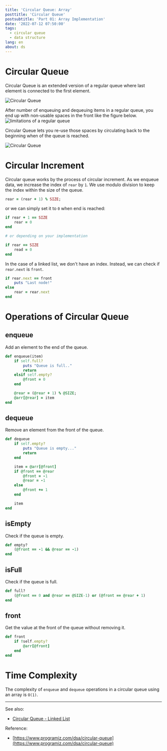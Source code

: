 ```yaml
---
title: 'Circular Queue: Array'
posttitle: 'Circular Queue'
postsubtitle: 'Part 01: Array Implementation'
date: '2022-07-12 07:50:00'
tags:
  - circular queue
  - data structure
lang: en
about: ds
---
```


# Circular Queue

Circular Queue is an extended version of a regular queue where last element is connected to the first element.

![Circular Queue](/images/posts/what-is-a-circular-queue/circular-queue2.svg)

After number of enqueuing and dequeuing items in a regular queue, you end up with non-usable spaces in the front like the figure below.
![limitations of a regular queue](/images/posts/what-is-a-queue/queue3.svg)

Circular Queue lets you re-use those spaces by circulating back to the beginning when of the queue is reached.

![Circular Queue](/images/posts/what-is-a-queue/circular-queue.svg)

# Circular Increment

Circular queue works by the process of circular increment. As we enqueue data, we increase the index of `rear` by `1`.
We use modulo division to keep the index within the size of the queue.

```rb
rear = (rear + 1) % SIZE;
```

or we can simply set it to `0` when end is reached:

```rb
if rear + 1 == SIZE
	rear = 0
end

# or depending on your implementation

if rear == SIZE
	read = 0
end
```

In the case of a linked list, we don't have an index. Instead, we can check if `rear.next` is `front`.

```rb
if rear.next == front
	puts "Last node!"
else
    rear = rear.next
end
```

# Operations of Circular Queue

## enqueue

Add an element to the end of the queue.

```rb
def enqueue(item)
    if self.full?
        puts "Queue is full.."
        return
    elsif self.empty?
        @front = 0
    end

    @rear = (@rear + 1) % @SIZE;
    @arr[@rear] = item
end
```

## dequeue

Remove an element from the front of the queue.

```rb
def dequeue
    if self.empty?
        puts "Queue is empty..."
        return
    end

    item = @arr[@front]
    if @front == @rear
        @front = -1
        @rear = -1
    else
        @front += 1
    end

    item
end
```

## isEmpty

Check if the queue is empty.

```rb
def empty?
    (@front == -1 && @rear == -1)
end
```

## isFull

Check if the queue is full.

```rb
def full?
    (@front == 0 and @rear == @SIZE-1) or (@front == @rear + 1)
end
```

## front

Get the value at the front of the queue without removing it.

```rb
def front
    if !self.empty?
        @arr[@front]
    end
end
```

# Time Complexity

The complexity of `enqueue` and `dequeue` operations in a circular queue using an array is `O(1)`.

---

See also:

- [Circular Queue - Linked List](./circular-queue-linked-list)

Reference:

- [https://www.programiz.com/dsa/circular-queue](https://www.programiz.com/dsa/circular-queue)

